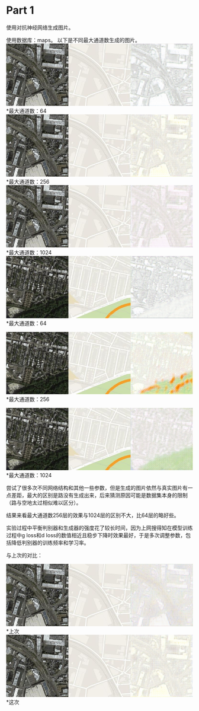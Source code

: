 # Part 1

使用对抗神经网络生成图片。

使用数据库：maps。
以下是不同最大通道数生成的图片。
![生成的图片](64-1.jpg)
*最大通道数：64
![生成的图片](256-1.jpg)
*最大通道数：256
![生成的图片](1024-1.jpg)
*最大通道数：1024
![生成的图片](64-2.jpg)
*最大通道数：64

![生成的图片](256-2.jpg)
*最大通道数：256

![生成的图片](1024-2.jpg)
*最大通道数：1024

尝试了很多次不同网络结构和其他一些参数，但是生成的图片依然与真实图片有一点差距，最大的区别是路没有生成出来，后来猜测原因可能是数据集本身的限制（路与空地太过相似难以区分）。

结果来看最大通道数256层的效果与1024层的区别不大，比64层的略好些。

实验过程中平衡判别器和生成器的强度花了较长时间，因为上网搜得知在模型训练过程中g loss和d loss的数值相近且稳步下降时效果最好，于是多次调整参数，包括降低判别器的训练频率和学习率。

与上次的对比：

![生成的图片](result_5.png)
*上次
![生成的图片](256-1.jpg)
*这次






